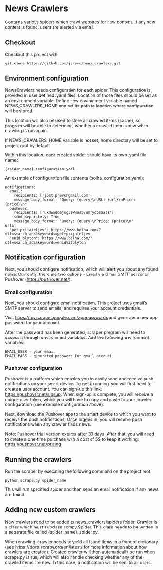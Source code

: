 # News Crawlers
Contains various spiders which crawl websites for new content. If any new
content is found, users are alerted via email.


Checkout
----------------
Checkout this project with

    git clone https://github.com/jprevc/news_crawlers.git


Environment configuration
----------------------------
NewsCrawlers needs configuration for each spider. This configuration is provided
in user defined .yaml files. Location of those files should be set as an environment variable.
Define new environment variable named NEWS_CRAWLERS_HOME and set its path to location
where configuration will be stored. 

This location will also be used to store all crawled items (cache), so program will be 
able to determine, whether a crawled item is new when crawling is run again.

If NEWS_CRAWLERS_HOME variable is not set, home directory will be set to project root by default 

Within this location, each created spider should have its own .yaml file named

    {spider_name}_configuration.yaml

An example of configuration file contents (bolha_configuration.yaml):

    notifications:
      email:
        recipients: ['jost.prevc@gmail.com']
        message_body_format: "Query: {query}\nURL: {url}\nPrice: {price}\n"
      pushover:
        recipients: ['ukdwndomjog3swwos57umfydpsa2sk']
        send_separately: True
        message_body_format: "Query: {query}\nPrice: {price}\n"
    urls:
      'pet_prijateljev': https://www.bolha.com/?ctl=search_ads&keywords=pet+prijateljev
      'enid_blyton': https://www.bolha.com/?ctl=search_ads&keywords=enid%20blyton


Notification configuration
------------------------------
Next, you should configure notification, which will alert you about any found news. Currently, there are two options -
Email via Gmail SMTP server or Pushover (https://pushover.net/).

### Email configuration

Next, you should configure email notification. This project uses gmail's SMTP server to send emails, and requires
your account credentials. 

Visit https://myaccount.google.com/apppasswords and generate a new app password for your account.

After the password has been generated, scraper program will need to access it through environment variables.
Add the following environment variables:

    EMAIL_USER - your email
    EMAIL_PASS - generated password for gmail account

### Pushover configuration

Pushover is a platform which enables you to easily send and receive push notifications on your smart device. 
To get it running, you will first need to create a user account. You can sign-up this link: https://pushover.net/signup.
When sign-up is complete, you will receive a unique user token, which you will have to copy and paste to your
crawler configuration (see example configuration above).

Next, download the Pushover app to the smart device to which you want to receive the push notifications. Once logged in, 
you will receive push notifications when any crawler finds news.

Note: Pushover trial version expires after 30 days. After that, you will need to create a one-time purchase with a cost 
of 5$ to keep it working: https://pushover.net/pricing


Running the crawlers
----------------------
Run the scraper by executing the following command on the project root:

    python scrape.py spider_name

This will run specified spider and then send an email notification if any
news are found.


Adding new custom crawlers
----------------------------

New crawlers need to be added to news_crawlers/spiders folder. Crawler is a class which must subclass scrapy.Spider.
This class needs to be written in a separate file called {spider_name}_spider.py.

When crawling, crawler needs to yield all found items in a form of dictionary (see https://docs.scrapy.org/en/latest/
for more information about how crawlers are created). Created crawler will then automatically be run when scrape.py 
is run, which will also handle checking whether any of the crawled items are new. In this case, a notification will be
sent to all users.
